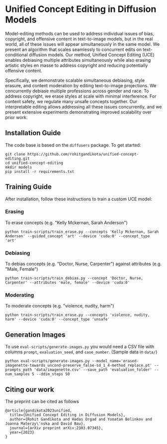 # Unified Concept Editing in Diffusion Models
Model-editing methods can be used to address individual issues of bias, copyright, and offensive content in text-to-image models, but in the real world, all of these issues will appear simultaneously in the same model. We present an algorithm that scales seamlessly to concurrent edits on text-conditional diffusion models. Our method, Unified Concept Editing (UCE) enables debiasing multiple attributes simultaneously while also erasing artistic styles en masse to address copyright and reducing potentially offensive content. <br>

Specifically, we demonstrate scalable simultaneous debiasing, style erasure, and content moderation by editing text-to-image projections. We concurrently debiase multiple professions across gender and race. To address copyright, we erase styles at scale with minimal interference. For content safety, we regulate many unsafe concepts together. Our interpretable editing allows addressing all these issues concurrently, and we present extensive experiments demonstrating improved scalability over prior work.

## Installation Guide

The code base is based on the `diffusers` package. To get started:
```
git clone https://github.com/rohitgandikota/unified-concept-editing.git
cd unified-concept-editing
mkdir models
pip install -r requirements.txt
```

## Training Guide

After installation, follow these instructions to train a custom UCE model:
### Erasing
To erase concepts (e.g. "Kelly Mckernan, Sarah Anderson")
```
python train-scripts/train_erase.py --concepts 'Kelly Mckernan, Sarah Anderson' --guided_concept 'art' --device 'cuda:0' --concept_type 'art'
```

### Debiasing
To debias concepts (e.g. "Doctor, Nurse, Carpenter") against attributes (e.g. "Male, Female") 
```
python train-scripts/train_debias.py --concept 'Doctor, Nurse, Carpenter' --attributes 'male, female' --device 'cuda:0'
```

### Moderating
To moderate concepts (e.g. "violence, nudity, harm")
```
python train-scripts/train_erase.py --concepts 'violence, nudity, harm' --device 'cuda:0' --concept_type 'unsafe'
```

## Generation Images

To use `eval-scripts/generate-images.py` you would need a CSV file with columns `prompt`, `evaluation_seed`, and `case_number`. (Sample data in `data/`)
```
python eval-scripts/generate-images.py --model_name='erased-imagenette-towards_uncond-preserve_false-sd_1_4-method_replace.pt' --prompts_path 'data/imagenette.csv' --save_path 'evaluation_folder' --num_samples 5 --ddim_steps 50
```

## Citing our work
The preprint can be cited as follows
```
@article{gandikota2023unified,
  title={Unified Concept Editing in Diffusion Models},
  author={Rohit Gandikota and Hadas Orgad and Yonatan Belinkov and Joanna Materzy\'nska and David Bau},
  journal={arXiv preprint arXiv:2303.07345},
  year={2023}
}
```
